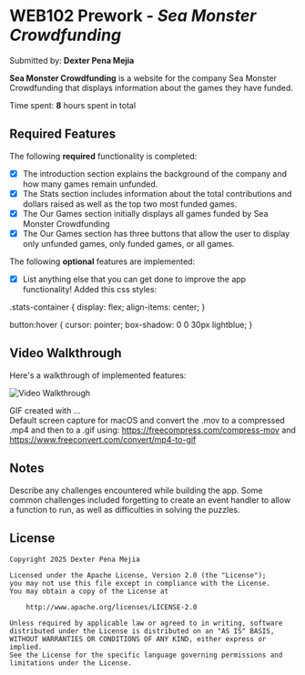 # WEB102 Prework - *Sea Monster Crowdfunding*

Submitted by: **Dexter Pena Mejia**

**Sea Monster Crowdfunding** is a website for the company Sea Monster Crowdfunding that displays information about the games they have funded.

Time spent: **8** hours spent in total

## Required Features

The following **required** functionality is completed:

* [X] The introduction section explains the background of the company and how many games remain unfunded.
* [X] The Stats section includes information about the total contributions and dollars raised as well as the top two most funded games.
* [X] The Our Games section initially displays all games funded by Sea Monster Crowdfunding
* [X] The Our Games section has three buttons that allow the user to display only unfunded games, only funded games, or all games.

The following **optional** features are implemented:

* [X] List anything else that you can get done to improve the app functionality!
Added this css styles:

.stats-container {
    display: flex;
    align-items: center;
}

button:hover {
    cursor: pointer;
    box-shadow: 0 0 30px lightblue;
}


## Video Walkthrough

Here's a walkthrough of implemented features:

<img src='https://i.imgur.com/pC9Eh4c.gif' title='Video Walkthrough' width='' alt='Video Walkthrough' />

<!-- Replace this with whatever GIF tool you used! -->
GIF created with ...  
Default screen capture for macOS and convert the .mov to a compressed .mp4 and then to a .gif using:
https://freecompress.com/compress-mov
and
https://www.freeconvert.com/convert/mp4-to-gif
<!-- Recommended tools:
[Kap](https://getkap.co/) for macOS
[ScreenToGif](https://www.screentogif.com/) for Windows
[peek](https://github.com/phw/peek) for Linux. -->

## Notes

Describe any challenges encountered while building the app.
Some common challenges included forgetting to create an event handler to allow a function to run, as well as difficulties in solving the puzzles.

## License

    Copyright 2025 Dexter Pena Mejia

    Licensed under the Apache License, Version 2.0 (the "License");
    you may not use this file except in compliance with the License.
    You may obtain a copy of the License at

        http://www.apache.org/licenses/LICENSE-2.0

    Unless required by applicable law or agreed to in writing, software
    distributed under the License is distributed on an "AS IS" BASIS,
    WITHOUT WARRANTIES OR CONDITIONS OF ANY KIND, either express or implied.
    See the License for the specific language governing permissions and
    limitations under the License.
